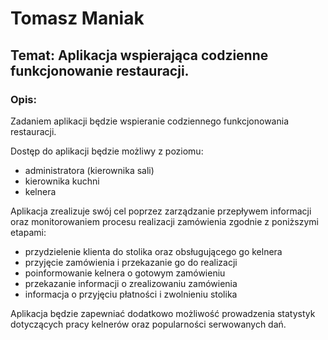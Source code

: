 # Tomasz Maniak
## Temat: Aplikacja wspierająca codzienne funkcjonowanie restauracji.

### Opis:
Zadaniem aplikacji będzie wspieranie codziennego funkcjonowania restauracji.

Dostęp do aplikacji będzie możliwy z poziomu:
* administratora (kierownika sali)
* kierownika kuchni
* kelnera

Aplikacja zrealizuje swój cel poprzez zarządzanie przepływem informacji oraz monitorowaniem procesu realizacji zamówienia zgodnie z poniższymi etapami:
* przydzielenie klienta do stolika oraz obsługującego go kelnera
* przyjęcie zamówienia i przekazanie go do realizacji
* poinformowanie kelnera o gotowym zamówieniu
* przekazanie informacji o zrealizowaniu zamówienia
* informacja o przyjęciu płatności i zwolnieniu stolika

Aplikacja będzie zapewniać dodatkowo możliwość prowadzenia statystyk dotyczących pracy kelnerów oraz popularności serwowanych dań.
